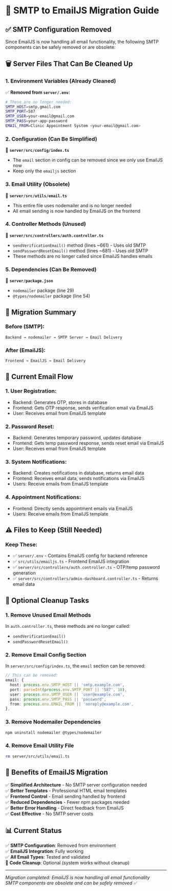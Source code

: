 # 📧 SMTP to EmailJS Migration Guide

## ✅ **SMTP Configuration Removed**

Since EmailJS is now handling all email functionality, the following SMTP components can be safely removed or are obsolete:

## 🗑️ **Server Files That Can Be Cleaned Up**

### 1. **Environment Variables (Already Cleaned)**
✅ **Removed from `server/.env`:**
```bash
# These are no longer needed:
SMTP_HOST=smtp.gmail.com
SMTP_PORT=587
SMTP_USER=your-email@gmail.com
SMTP_PASS=your-app-password
EMAIL_FROM=Clinic Appointment System <your-email@gmail.com>
```

### 2. **Configuration (Can Be Simplified)**
📁 **`server/src/config/index.ts`**
- The `email` section in config can be removed since we only use EmailJS now
- Keep only the `emailjs` section

### 3. **Email Utility (Obsolete)**
📁 **`server/src/utils/email.ts`**
- This entire file uses nodemailer and is no longer needed
- All email sending is now handled by EmailJS on the frontend

### 4. **Controller Methods (Unused)**
📁 **`server/src/controllers/auth.controller.ts`**
- `sendVerificationEmail()` method (lines ~661) - Uses old SMTP
- `sendPasswordResetEmail()` method (lines ~681) - Uses old SMTP
- These methods are no longer called since EmailJS handles emails

### 5. **Dependencies (Can Be Removed)**
📁 **`server/package.json`**
- `nodemailer` package (line 29)
- `@types/nodemailer` package (line 54)

## 🔄 **Migration Summary**

### **Before (SMTP):**
```
Backend → nodemailer → SMTP Server → Email Delivery
```

### **After (EmailJS):**
```
Frontend → EmailJS → Email Delivery
```

## 🎯 **Current Email Flow**

### **1. User Registration:**
- Backend: Generates OTP, stores in database
- Frontend: Gets OTP response, sends verification email via EmailJS
- User: Receives email from EmailJS template

### **2. Password Reset:**
- Backend: Generates temporary password, updates database  
- Frontend: Gets temp password response, sends reset email via EmailJS
- User: Receives email from EmailJS template

### **3. System Notifications:**
- Backend: Creates notifications in database, returns email data
- Frontend: Receives email data, sends notifications via EmailJS
- Users: Receive emails from EmailJS template

### **4. Appointment Notifications:**
- Frontend: Directly sends appointment emails via EmailJS
- Users: Receive emails from EmailJS template

## ⚠️ **Files to Keep (Still Needed)**

### **Keep These:**
- ✅ `server/.env` - Contains EmailJS config for backend reference
- ✅ `src/utils/emailjs.ts` - Frontend EmailJS integration
- ✅ `server/src/controllers/auth.controller.ts` - OTP/temp password generation
- ✅ `server/src/controllers/admin-dashboard.controller.ts` - Returns email data

## 🧹 **Optional Cleanup Tasks**

### **1. Remove Unused Email Methods**
In `auth.controller.ts`, these methods are no longer called:
- `sendVerificationEmail()` 
- `sendPasswordResetEmail()`

### **2. Remove Email Config Section**
In `server/src/config/index.ts`, the `email` section can be removed:
```typescript
// This can be removed:
email: {
  host: process.env.SMTP_HOST || 'smtp.example.com',
  port: parseInt(process.env.SMTP_PORT || '587', 10),
  user: process.env.SMTP_USER || 'user@example.com',
  pass: process.env.SMTP_PASS || 'password',
  from: process.env.EMAIL_FROM || 'noreply@example.com',
},
```

### **3. Remove Nodemailer Dependencies**
```bash
npm uninstall nodemailer @types/nodemailer
```

### **4. Remove Email Utility File**
```bash
rm server/src/utils/email.ts
```

## 🎉 **Benefits of EmailJS Migration**

✅ **Simplified Architecture** - No SMTP server configuration needed  
✅ **Better Templates** - Professional HTML email templates  
✅ **Frontend Control** - Email sending handled by frontend  
✅ **Reduced Dependencies** - Fewer npm packages needed  
✅ **Better Error Handling** - Direct feedback from EmailJS  
✅ **Cost Effective** - No SMTP server costs  

## 📊 **Current Status**

✅ **SMTP Configuration**: Removed from environment  
✅ **EmailJS Integration**: Fully working  
✅ **All Email Types**: Tested and validated  
🔄 **Code Cleanup**: Optional (system works without cleanup)  

---
*Migration completed: EmailJS is now handling all email functionality*  
*SMTP components are obsolete and can be safely removed* ✅ 